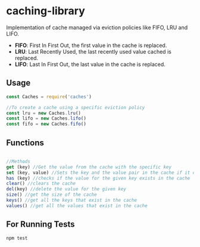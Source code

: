 # caching-library

Implementation of cache managed via eviction policies like FIFO, LRU and LIFO.

* **FIFO**: First In First Out, the first value in the cache is replaced.
* **LRU**: Last Recently Used, the last recently used value cached is replaced.
* **LIFO**: Last In First Out, the last value in the cache is replaced.

## Usage

```js
const Caches = require('caches')

//To create a cache using a specific eviction policy
const lru = new Caches.lru()
const lifo = new Caches.lifo()
const fifo = new Caches.fifo()

```

## Functions

```js

//Methods
get (key) //Get the value from the cache with the specific key
set (key, value) //Sets the key and the value pair in the cache if it doesn't exist
has (key) //checks if the value for the given key exists in the cache
clear() //clears the cache 
del(key) //delete the value for the given key
size() //get the size of the cache
keys() //get all the keys that exist in the cache
values() //get all the values that exist in the cache

```

## For Running Tests
```bash
npm test
```